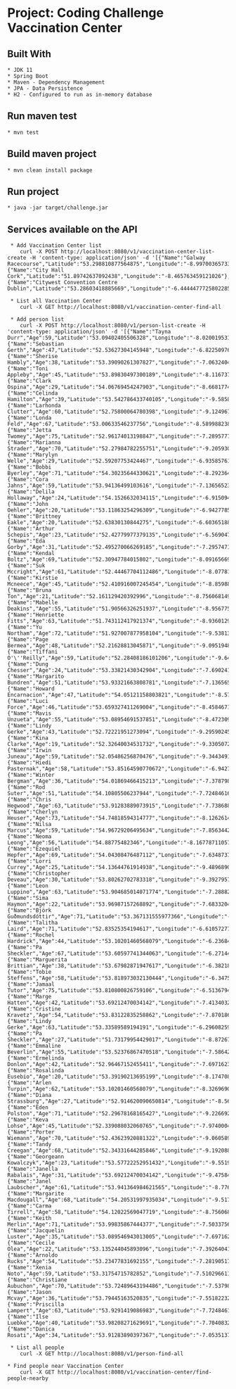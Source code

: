 # Project: Coding Challenge Vaccination Center

## Built With
    * JDK 11
    * Spring Boot
    * Maven - Dependency Management
    * JPA - Data Persistence
    * H2 - Configured to run as in-memory database

## Run maven test
    * mvn test

## Build maven project
    * mvn clean install package

## Run project
    * java -jar target/challenge.jar

## Services available on the API

     * Add Vaccination Center list
        curl -X POST http://localhost:8080/v1/vaccination-center-list-create -H 'content-type: application/json' -d '[{"Name":"Galway Racecourse","Latitude":"53.298810877564875","Longitude":"-8.997003657335881"},{"Name":"City Hall Cork","Latitude":"51.89742637092438","Longitude":"-8.465763459121026"},{"Name":"Citywest Convention Centre Dublin","Latitude":"53.28603418885669","Longitude":"-6.4444477725802285"}]'

     * List all Vaccination Center
        curl -X GET http://localhost:8080/v1/vaccination-center-find-all

     * Add person list
        curl -X POST http://localhost:8080/v1/person-list-create -H 'content-type: application/json' -d '[{"Name":"Tayna Durr","Age":59,"Latitude":"53.09402405506328","Longitude":"-8.020019531250002"},{"Name":"Sebastian Gerth","Age":47,"Latitude":"52.53627304145948","Longitude":"-6.822509765625001"},{"Name":"Sherise Hambly","Age":38,"Latitude":"53.39090261307827","Longitude":"-7.063240487792548"},{"Name":"Toni Appleby","Age":45,"Latitude":"53.89830497300189","Longitude":"-8.116737588176672"},{"Name":"Clark Ospina","Age":29,"Latitude":"54.06769454247903","Longitude":"-8.66817747665899"},{"Name":"Celinda Hamilton","Age":39,"Latitude":"53.542786433740105","Longitude":"-9.585872216446724"},{"Name":"Larhonda Clutter","Age":60,"Latitude":"52.75800064780398","Longitude":"-9.124967235028667"},{"Name":"Londa Feld","Age":67,"Latitude":"53.00633546237756","Longitude":"-8.589988238739855"},{"Name":"Jetta Twomey","Age":75,"Latitude":"52.96174013198847","Longitude":"-7.289577755453199"},{"Name":"Marianna Strader","Age":70,"Latitude":"52.27984782255751","Longitude":"-9.205930070018244"},{"Name":"Marylyn Welle","Age":29,"Latitude":"52.59207753424467","Longitude":"-6.9358576110856855"},{"Name":"Bobbi Byerley","Age":71,"Latitude":"54.30235644330621","Longitude":"-8.292364324350263"},{"Name":"Cora Jahns","Age":59,"Latitude":"53.94136499103616","Longitude":"-7.136565237027894"},{"Name":"Delila Hollaway","Age":24,"Latitude":"54.1526632034115","Longitude":"-6.915094753229597"},{"Name":"John Oehler","Age":20,"Latitude":"53.11863254296309","Longitude":"-6.942778563704384"},{"Name":"Brittney Eakle","Age":20,"Latitude":"52.63830130844275","Longitude":"-6.603651885388238"},{"Name":"Arthur Schepis","Age":23,"Latitude":"52.42779977379135","Longitude":"-6.569047122294754"},{"Name":"Eda Gorby","Age":31,"Latitude":"52.495270066269185","Longitude":"-7.295747147257919"},{"Name":"Kendal Boltz","Age":69,"Latitude":"52.30947784015802","Longitude":"-8.091656698408055"},{"Name":"Suk Mccright","Age":61,"Latitude":"52.44467704112486","Longitude":"-8.077814793170662"},{"Name":"Kirstie Mcneece","Age":45,"Latitude":"52.410916007245454","Longitude":"-8.85988243844568"},{"Name":"Bruna Ton","Age":21,"Latitude":"52.161129420392996","Longitude":"-8.756068149165229"},{"Name":"Mabelle Deakins","Age":55,"Latitude":"51.90566326251937","Longitude":"-8.956775775107436"},{"Name":"Henriette Fitts","Age":63,"Latitude":"51.743112417921374","Longitude":"-8.936012917251347"},{"Name":"Yu Northam","Age":72,"Latitude":"51.927007877958104","Longitude":"-9.538135795077968"},{"Name":"Page Bermea","Age":48,"Latitude":"52.21628813045871","Longitude":"-9.095194827481372"},{"Name":"Tiffani O'\''Reilly","Age":59,"Latitude":"52.28408186101206","Longitude":"-9.648871036977118"},{"Name":"Dung Chesser","Age":24,"Latitude":"53.33821430342904","Longitude":"-7.6902414458859205"},{"Name":"Margarito Bundren","Age":51,"Latitude":"53.93321663808781","Longitude":"-7.136565236390174"},{"Name":"Howard Encarnacion","Age":47,"Latitude":"54.05121158803821","Longitude":"-8.576123381079112"},{"Name":"Luci Force","Age":46,"Latitude":"53.659327411269004","Longitude":"-8.458467186561265"},{"Name":"Mavis Unzueta","Age":55,"Latitude":"53.08954691537851","Longitude":"-8.472309091798659"},{"Name":"Lindy Gerke","Age":43,"Latitude":"52.72221951273094","Longitude":"-9.295902453423581"},{"Name":"Kina Clarke","Age":19,"Latitude":"52.32640034531732","Longitude":"-9.330507216517065"},{"Name":"Irwin Juneau","Age":59,"Latitude":"52.05486256870476","Longitude":"-9.344349121754458"},{"Name":"Hiedi Pasternak","Age":58,"Latitude":"53.85164590770672","Longitude":"-6.942778521614808"},{"Name":"Winter Bergman","Age":36,"Latitude":"54.01869466415213","Longitude":"-7.378798536592707"},{"Name":"Rod Suter","Age":51,"Latitude":"54.10805506237944","Longitude":"-7.724846167527548"},{"Name":"Chris Hegwood","Age":63,"Latitude":"53.91283889073915","Longitude":"-7.738688072764941"},{"Name":"Cherlyn Heuser","Age":73,"Latitude":"54.74818594314777","Longitude":"-8.126261419411966"},{"Name":"Nilsa Marcus","Age":59,"Latitude":"54.96729206495634","Longitude":"-7.856344242730539"},{"Name":"Neoma Leong","Age":56,"Latitude":"54.88775482346","Longitude":"-8.167787110571897"},{"Name":"Ezequiel Hepfer","Age":69,"Latitude":"54.04308476487112","Longitude":"-7.63487375893224"},{"Name":"Lorri Currey","Age":25,"Latitude":"54.13644761914938","Longitude":"-9.48968906074299"},{"Name":"Christopher Deveau","Age":30,"Latitude":"53.80262702783318","Longitude":"-9.392795724081234"},{"Name":"Leon Luppino","Age":63,"Latitude":"53.904685014071774","Longitude":"-7.2888261279974"},{"Name":"Sima Haymon","Age":22,"Latitude":"53.96987157268892","Longitude":"-7.6833204272631175"},{"Name":"Björk Guðmundsdóttir","Age":71,"Latitude":"53.367131555977366","Longitude":"-7.551822327507879"},{"Name":"Talitha Laird","Age":71,"Latitude":"52.83525354194617","Longitude":"-6.610572771365111"},{"Name":"Rochel Hardrick","Age":44,"Latitude":"53.10201460568079","Longitude":"-6.236841329955483"},{"Name":"Pa Sheckler","Age":67,"Latitude":"53.60597741344063","Longitude":"-6.271446093048965"},{"Name":"Marguerita Brittian","Age":38,"Latitude":"53.67982871947617","Longitude":"-6.382181334948116"},{"Name":"Tobie Steffens","Age":58,"Latitude":"53.818973032130444","Longitude":"-6.347576571854631"},{"Name":"Jamaal Tutor","Age":75,"Latitude":"53.810800826759106","Longitude":"-6.513679434703355"},{"Name":"Marge Hatten","Age":42,"Latitude":"53.69212470034142","Longitude":"-7.413403275133943"},{"Name":"Cristine Kravetz","Age":54,"Latitude":"53.83122835258862","Longitude":"-7.8701861479679325"},{"Name":"Lindy Gerke","Age":63,"Latitude":"53.33589589194191","Longitude":"-6.296082599573021"},{"Name":"Pa Sheckler","Age":27,"Latitude":"51.73179954429017","Longitude":"-8.872671965863201"},{"Name":"Emmaline Beverlin","Age":55,"Latitude":"53.52376867470518","Longitude":"-7.586427090601362"},{"Name":"Ermelinda Donlon","Age":42,"Latitude":"52.96467152455411","Longitude":"-7.697162332500511"},{"Name":"Rosalinda Eusebio","Age":20,"Latitude":"53.39190213695199","Longitude":"-8.174708063190593"},{"Name":"Arlen Turpin","Age":62,"Latitude":"53.10201460568079","Longitude":"-8.326969020801922"},{"Name":"Diana Strassburg","Age":27,"Latitude":"52.914620090650814","Longitude":"-8.562281409837615"},{"Name":"Eden Polston","Age":71,"Latitude":"52.29678168165427","Longitude":"-9.226692861232511"},{"Name":"Keva Lohse","Age":45,"Latitude":"52.339088032060765","Longitude":"-7.974000437248384"},{"Name":"Porter Wiemann","Age":70,"Latitude":"52.43623920881322","Longitude":"-9.060589998383787"},{"Name":"Tandy Creegan","Age":68,"Latitude":"52.34331644285846","Longitude":"-9.192088098139026"},{"Name":"Georgeann Kowalczyk","Age":23,"Latitude":"53.57722252951432","Longitude":"-9.55197763431126"},{"Name":"Janella Rabalais","Age":31,"Latitude":"53.69212470034142","Longitude":"-9.475847155505596"},{"Name":"Janel Laubscher","Age":61,"Latitude":"53.941364984621565","Longitude":"-8.776830941017217"},{"Name":"Margarite Macdougall","Age":68,"Latitude":"54.20531997935034","Longitude":"-9.517372871217775"},{"Name":"Carma Tirrell","Age":58,"Latitude":"54.12022569047719","Longitude":"-8.756068083161125"},{"Name":"Keith Merlin","Age":71,"Latitude":"53.99835867444377","Longitude":"-7.503375659177001"},{"Name":"Jacquelin Luster","Age":35,"Latitude":"53.089546943013005","Longitude":"-7.697162332500511"},{"Name":"Cecile Olea","Age":22,"Latitude":"53.135244045893096","Longitude":"-7.392640417277852"},{"Name":"Arnoldo Rucks","Age":54,"Latitude":"53.23477831692155","Longitude":"-7.281905175378703"},{"Name":"Xenia Noto","Age":59,"Latitude":"53.31754715782852","Longitude":"-7.510296611795698"},{"Name":"Christiane Aubuchon","Age":70,"Latitude":"53.72489643194486","Longitude":"-7.537980422270485"},{"Name":"Jason Mcvay","Age":36,"Latitude":"53.79445163520835","Longitude":"-7.551822327507879"},{"Name":"Priscilla Lampert","Age":63,"Latitude":"53.9291419086983","Longitude":"-7.7248461429753"},{"Name":"Ilse Luebke","Age":40,"Latitude":"53.98208271629691","Longitude":"-7.704083285119208"},{"Name":"Danica Rosati","Age":34,"Latitude":"53.91283890397367","Longitude":"-7.0535137389617075"}]'

     * List all people
        curl -X GET http://localhost:8080/v1/person-find-all

    * Find people near Vaccination Center
        curl -X GET http://localhost:8080/v1/vaccination-center/find-people-nearby
         
